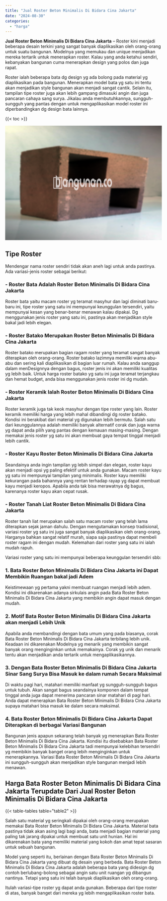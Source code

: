 ```yaml
---
title: "Jual Roster Beton Minimalis Di Bidara Cina Jakarta"
date: "2024-08-30"
categories: 
  - "harga"
---
```


**Jual Roster Beton Minimalis Di Bidara Cina Jakarta** – Roster kini menjadi beberapa desain terkini yang sangat banyak diaplikasikan oleh orang-orang untuk suatu bangunan. Modelnya yang memukau dan unique menjadikan mereka tertarik untuk menerapkan roster. Kalau yang anda ketahui sendiri, kebanyakan bangunan cuma menerapkan design yang polos dan juga rapat.

Roster ialah beberapa bata dg design yg ada bolong pada material yg diaplikasikan pada bangunan. Menerapkan model bata yg satu ini tentu akan menjadikan style bangunan akan menjadi sangat cantik. Selain itu, tampilan tipe roster juga akan lebih gampang dimasuki angin dan juga pancaran cahaya sang surya. Jikalau anda membutuhkannya, sungguh-sungguh yang pantas dengan untuk mengaplikasikan model roster ini diperbandingkan dg design bata lainnya.

{{< toc >}}

![Jual Roster Beton Minimalis Di Bidara Cina Jakarta](/images/bata-roster-minimalis-29.png)

## Tipe Roster

Mendengar nama roster sendiri tidak akan aneh lagi untuk anda pastinya. Ada variasi-jenis roster sebagai berikut:

### \- Roster Bata Adalah Roster Beton Minimalis Di Bidara Cina Jakarta

Roster bata yaitu macam roster yg teramat masyhur dan lagi diminati baru-baru ini, tipe roster yang satu ini mempunyai keunggulan tersendiri, yaitu mempunyai kesan yang benar-benar menawan kalau dipakai. Dg menggunakan jenis roster yang satu ini, pastinya akan menjadikan style bakal jadi lebih elegan.

### \- Roster Batako Merupakan Roster Beton Minimalis Di Bidara Cina Jakarta

Roster batako merupakan bagian ragam roster yang teramat sangat banyak diterapkan oleh orang-orang. Roster batako lazimnya memiliki warna abu-abu dan sering kali diaplikasikan di bagian luar rumah. Kalau anda sanggup dalam menDesignnya dengan bagus, roster jenis ini akan memiliki kualitas yg lebih baik. Untuk harga roster batako yg satu ini juga teramat terjangkau dan hemat budget, anda bisa menggunakan jenis roster ini dg mudah.

### \- Roster Keramik Ialah Roster Beton Minimalis Di Bidara Cina Jakarta

Roster keramik juga tak keok masyhur dengan tipe roster yang lain. Roster keramik memiliki harga yang lebih mahal dibandingi dg roster batako. Kondisi ini berakibat dari material yg digunakan lebih bermutu. Salah satu dari keunggulannya adalah memiliki banyak alternatif corak dan juga warna yg dapat anda pilih yang pantas dengan kemauan masing-masing. Dengan memakai jenis roster yg satu ini akan membuat gaya tempat tinggal menjadi lebih cantik.

### \- Roster Kayu Roster Beton Minimalis Di Bidara Cina Jakarta

Seandainya anda ingin tampilan yg lebih simpel dan elegan, roster kayu akan menjadi opsi yg paling efektif untuk anda gunakan. Macam roster kayu yg satu ini mempunyai tampilan yang minimalis. Roster kayu memiliki kekurangan pada bahannya yang rentan terhadap rayap yg dapat membuat kayu menjadi keropos. Apabila anda tak bisa merawatnya dg bagus, karenanya roster kayu akan cepat rusak.

### \- Roster Tanah Liat Roster Beton Minimalis Di Bidara Cina Jakarta

Roster tanah liat merupakan salah satu macam roster yang telah lama diterapkan sejak jaman dahulu. Dengan mengutamakan konsep tradisional, variasi roster yg satu ini juga sangat banyak diaplikasikan oleh orang-orang. Harganya bahkan sangat relatif murah, siapa saja pastinya dapat membeli roster ragam ini dengan mudah. Kelemahan dari roster yang satu ini ialah mudah rapuh.

Variasi roster yang satu ini mempunyai beberapa keunggulan tersendiri sbb:

### 1\. Bata Roster Beton Minimalis Di Bidara Cina Jakarta ini Dapat Membikin Ruangan bakal jadi Adem

Keistimewaan yg pertama yakni membuat ruangan menjadi lebih adem. Kondisi ini dikarenakan adanya sirkulais angin pada Bata Roster Beton Minimalis Di Bidara Cina Jakarta yang membikin angin dapat masuk dengan mudah.

### 2\. Motif Bata Roster Beton Minimalis Di Bidara Cina Jakarta akan menjadi Lebih Unik

Apabila anda membandingi dengan bata umum yang pada biasanya, corak Bata Roster Beton Minimalis Di Bidara Cina Jakarta terbilang lebih unik. Keadaan ini dikarenakan Modelnya yg menarik yang membikin sangat banyak orang menginginkan untuk memakainya. Corak yg unik dan menarik tentu akan menjadikan anda tertarik untuk mengaplikasikannya.

### 3\. Dengan Bata Roster Beton Minimalis Di Bidara Cina Jakarta Sinar Sang Surya Bisa Masuk ke dalam rumah Secara Maksimal

Di waktu pagi hari, matahari memiliki manfaat yg sungguh-sungguh bagus untuk tubuh. Akan sangat bagus seandainya komponen dalam tempat tinggal anda juga dapat menerima pancaran sinar matahari di pagi hari. Anda dapat menerapkan Bata Roster Beton Minimalis Di Bidara Cina Jakarta supaya matahari bisa masuk ke dalam secara maksimal.

### 4\. Bata Roster Beton Minimalis Di Bidara Cina Jakarta Dapat Diterapkan di berbagai Variasi Bangunan

Bangunan jenis apapun sekarang telah banyak yg menerapkan Bata Roster Beton Minimalis Di Bidara Cina Jakarta. Kondisi itu disebabkan Bata Roster Beton Minimalis Di Bidara Cina Jakarta tadi mempunyai kelebihan tersendiri yg membikin banyak banget orang lebih menginginkan untuk menerapkannya. Variasi Bata Roster Beton Minimalis Di Bidara Cina Jakarta ini sungguh-sungguh akan menjadikan style bangunan menjadi lebih menawan.

## Harga Bata Roster Beton Minimalis Di Bidara Cina Jakarta Terupdate Dari Jual Roster Beton Minimalis Di Bidara Cina Jakarta

{{< table-tables table="table2" >}}

Salah satu material yg seringkali dipakai oleh orang-orang merupakan memakai Bata Roster Beton Minimalis Di Bidara Cina Jakarta. Material bata pastinya tidak akan asing lagi bagi anda, bata menjadi bagian material yang paling tak jarang dipakai untuk membuat satu unit hunian. Hal ini dikarenakan bata yang memiliki material yang kokoh dan amat tepat sasaran untuk sebuah bangunan.

Model yang seperti itu, berlainan dengan Bata Roster Beton Minimalis Di Bidara Cina Jakarta yang dibuat dg desain yang berbeda. Bata Roster Beton Minimalis Di Bidara Cina Jakarta adalah beberapa bata yang didesign dg contoh berlubang-bolong sebagai angin satu unit ruangan yg dibangun nantinya. Tetapi yang satu ini telah banyak diaplikasikan oleh orang-orang.

Itulah variasi-tipe roster yg dapat anda gunakan. Beberapa dari tipe roster di atas, banyak banget dari mereka yg lebih mengaplikasikan roster bata.
